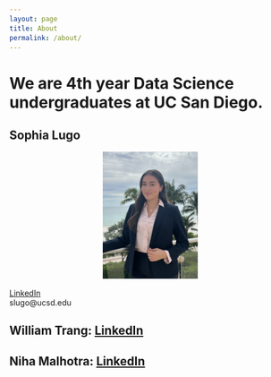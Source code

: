 ```yaml
---
layout: page
title: About
permalink: /about/
---
```


# We are 4th year Data Science undergraduates at UC San Diego.

## Sophia Lugo
<figure>
<p align="center">
    <img src="assets/SophiaPhoto.png" alt="Original" width="40%" margin-left="auto" margin-right="auto"/>
</p> </figure>
<a href="https://www.linkedin.com/in/sophia-lugo/">LinkedIn</a> <br>
slugo@ucsd.edu

## William Trang: <a href="url">LinkedIn</a>

## Niha Malhotra: <a href="url">LinkedIn</a>
